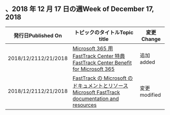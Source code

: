 <!-- This file is generated automatically each week. Changes made to this file will be overwritten.-->




## <a name="week-of-december-17-2018"></a><span data-ttu-id="7ebcf-101">、2018 年 12 月 17 日の週</span><span class="sxs-lookup"><span data-stu-id="7ebcf-101">Week of December 17, 2018</span></span>


| <span data-ttu-id="7ebcf-102">発行日</span><span class="sxs-lookup"><span data-stu-id="7ebcf-102">Published On</span></span> |<span data-ttu-id="7ebcf-103">トピックのタイトル</span><span class="sxs-lookup"><span data-stu-id="7ebcf-103">Topic title</span></span> | <span data-ttu-id="7ebcf-104">変更</span><span class="sxs-lookup"><span data-stu-id="7ebcf-104">Change</span></span> |
|------|------------|--------|
| <span data-ttu-id="7ebcf-105">2018/12/21</span><span class="sxs-lookup"><span data-stu-id="7ebcf-105">12/21/2018</span></span> | [<span data-ttu-id="7ebcf-106">Microsoft 365 用 FastTrack Center 特典</span><span class="sxs-lookup"><span data-stu-id="7ebcf-106">FastTrack Center Benefit for Microsoft 365</span></span>](/FastTrack/m365-fasttrack-benefit-overview) | <span data-ttu-id="7ebcf-107">追加</span><span class="sxs-lookup"><span data-stu-id="7ebcf-107">added</span></span> |
| <span data-ttu-id="7ebcf-108">2018/12/21</span><span class="sxs-lookup"><span data-stu-id="7ebcf-108">12/21/2018</span></span> | [<span data-ttu-id="7ebcf-109">FastTrack の Microsoft のドキュメントとリソース</span><span class="sxs-lookup"><span data-stu-id="7ebcf-109">Microsoft FastTrack documentation and resources</span></span>](/FastTrack/index) | <span data-ttu-id="7ebcf-110">変更</span><span class="sxs-lookup"><span data-stu-id="7ebcf-110">modified</span></span> |
